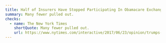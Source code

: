 ```yaml
---
title: Half of Insurers Have Stopped Participating In Obamacare Exchanges
summary: Many fewer pulled out.
checks:
  - name: The New York Times
    shortQuote: Many fewer pulled out.
    url: https://www.nytimes.com/interactive/2017/06/23/opinion/trumps-lies.html
---
```

